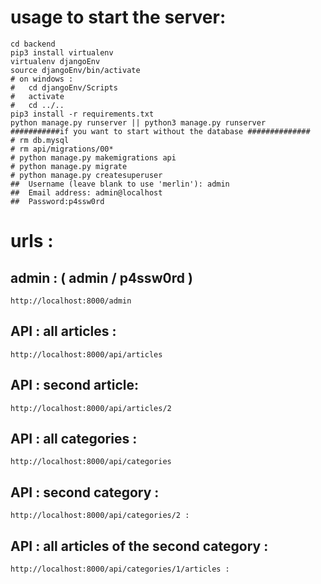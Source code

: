 # usage to start the server:
	cd backend
	pip3 install virtualenv
	virtualenv djangoEnv
	source djangoEnv/bin/activate 
	# on windows :
	#	cd djangoEnv/Scripts
	#	activate
	#	cd ../..
	pip3 install -r requirements.txt
	python manage.py runserver || python3 manage.py runserver
	###########if you want to start without the database ##############
	# rm db.mysql
	# rm api/migrations/00*
	# python manage.py makemigrations api
	# python manage.py migrate
	# python manage.py createsuperuser
	##	Username (leave blank to use 'merlin'): admin
	##	Email address: admin@localhost
	##	Password:p4ssw0rd

# urls :
## admin : ( admin / p4ssw0rd )
	http://localhost:8000/admin
## API : all articles :
	http://localhost:8000/api/articles
## API : second article:
	http://localhost:8000/api/articles/2
## API : all categories :
	http://localhost:8000/api/categories
## API : second category :
	http://localhost:8000/api/categories/2 :
## API : all articles of the second category :
	http://localhost:8000/api/categories/1/articles :
	
